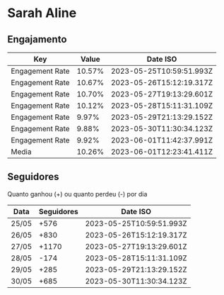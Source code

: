 # Sarah Aline

## Engajamento

| Key             | Value  | Date ISO                 |
| --------------- | ------ | ------------------------ |
| Engagement Rate | 10.57% | 2023-05-25T10:59:51.993Z |
| Engagement Rate | 10.67% | 2023-05-26T15:12:19.317Z |
| Engagement Rate | 10.70% | 2023-05-27T19:13:29.601Z |
| Engagement Rate | 10.12% | 2023-05-28T15:11:31.109Z |
| Engagement Rate | 9.97%  | 2023-05-29T21:13:29.152Z |
| Engagement Rate | 9.88%  | 2023-05-30T11:30:34.123Z |
| Engagement Rate | 9.92%  | 2023-06-01T11:42:37.991Z |
| Media           | 10.26% | 2023-06-01T12:23:41.411Z |

## Seguidores

Quanto ganhou (+) ou quanto perdeu (-) por dia

| Data  | Seguidores | Date ISO                 |
| ----- | ---------- | ------------------------ |
| 25/05 | +576       | 2023-05-25T10:59:51.993Z |
| 26/05 | +830       | 2023-05-26T15:12:19.317Z |
| 27/05 | +1170      | 2023-05-27T19:13:29.601Z |
| 28/05 | -174       | 2023-05-28T15:11:31.109Z |
| 29/05 | +285       | 2023-05-29T21:13:29.152Z |
| 30/05 | +685       | 2023-05-30T11:30:34.123Z |